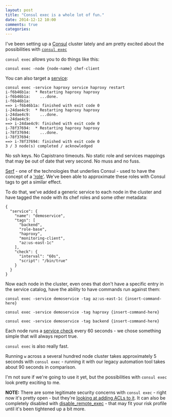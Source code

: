```yaml
---
layout: post
title: "Consul exec is a whole lot of fun."
date: 2014-12-12 10:00
comments: true
categories:
---
```


I've been setting up a [Consul](https://www.consul.io/) cluster lately and am pretty excited about the possibilities with [`consul exec`](https://www.consul.io/docs/commands/exec.html)

`consul exec` allows you to do things like this:

`consul exec -node {node-name} chef-client`

You can also target a [service](https://www.consul.io/docs/agent/services.html):

```
consul exec -service haproxy service haproxy restart
i-f6b46b1a:  * Restarting haproxy haproxy
i-f6b46b1a:    ...done.
i-f6b46b1a:
==> i-f6b46b1a: finished with exit code 0
i-24dae4c9:  * Restarting haproxy haproxy
i-24dae4c9:    ...done.
i-24dae4c9:
==> i-24dae4c9: finished with exit code 0
i-78f37694:  * Restarting haproxy haproxy
i-78f37694:    ...done.
i-78f37694:
==> i-78f37694: finished with exit code 0
3 / 3 node(s) completed / acknowledged
```

No ssh keys. No Capistrano timeouts. No static role and services mappings that may be out of date that very second. No muss and no fuss.

[Serf](https://www.serfdom.io/) - one of the technologies that underlies Consul - used to have the concept of a ['role'](https://www.serfdom.io/docs/agent/options.html#_role). We've been able to approximate these roles with Consul tags to get a similar effect.

To do that, we've added a generic service to each node in the cluster and have tagged the node with its chef roles and some other metadata:

```
{
  "service": {
    "name": "demoservice",
    "tags": [
      "backend",
      "role-base",
      "haproxy",
      "monitoring-client",
      "az:us-east-1c"
    ],
    "check": {
      "interval": "60s",
      "script": "/bin/true"
    }
  }
}
```

Now each node in the cluster, even ones that don't have a specific entry in the service catalog, have the ability to have commands run against them:

`consul exec -service demoservice -tag az:us-east-1c {insert-command-here}`

`consul exec -service demoservice -tag haproxy {insert-command-here}`

`consul exec -service demoservice -tag backend {insert-command-here}`

Each node runs a [service check](https://www.consul.io/docs/agent/checks.html) every 60 seconds - we chose something simple that will always report true.

`consul exec` is also really fast.

Running `w` across a several hundred node cluster takes approximately 5 seconds with `consul exec` - running it with our legacy automation tool takes about 90 seconds in comparison.

I'm not sure if we're going to use it yet, but the possibilities with `consul exec` look pretty exciting to me.

**NOTE:** There are some legitimate security concerns with `consul exec` - right now it's pretty open - but they're [looking at adding ACLs to it](https://github.com/hashicorp/consul/issues/532). It can also be completely disabled with [disable\_remote\_exec](https://www.consul.io/docs/agent/options.html#disable_remote_exec) - that may fit your risk profile until it's been tightened up a bit more.
